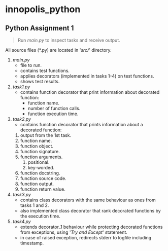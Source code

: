 # innopolis_python

## Python Assignment 1

> Run _main.py_ to inspect tasks and receive output.

All source files (*.py) are located in '_src/_' directory.

1. _main.py_
    * file to run.
    * contains test functions.
    * applies decorators (implemented in tasks 1-4) on test functions.
    * shows test results.
2. _task1.py_ 
    * contains function decorator that print information about decorated function:
       * function name.
       * number of function calls.
       * function execution time.
3. _task2.py_
    * contains function decorator that prints information about a decorated function:
    1. output from the 1st task.
    2. function name.
    3. function object.
    4. function signature.
    5. function arguments.
        1. positional.
        2. key-worded.
    6. function docstring.
    7. function source code.
    8. function output.
    9. function return value.
4. _task3.py_
    * contains class decorators with the same behaviour as ones from tasks 1 and 2.
    * also implemented class decorator that rank decorated functions by the execution time.
5. _task4.py_
    * extends decorator_1 behaviour while protecting decorated functions from exceptions, using '_Try and Except_' statement.
    * in case of raised exception, redirects stderr to logfile including timestamp.
